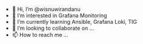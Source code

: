 - 👋 Hi, I’m @wisnuwirandanu
- 👀 I’m interested in Grafana Monitoring
- 🌱 I’m currently learning Ansible, Grafana Loki, TIG
- 💞️ I’m looking to collaborate on ...
- 📫 How to reach me ...

<!---
wisnuwirandanu/wisnuwirandanu is a ✨ special ✨ repository because its `README.md` (this file) appears on your GitHub profile.
You can click the Preview link to take a look at your changes.  
--->
